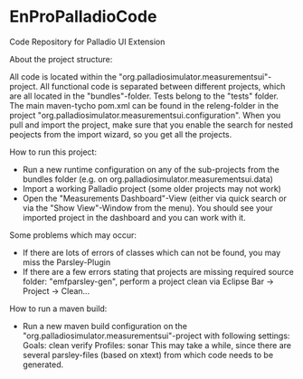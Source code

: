 # EnProPalladioCode
Code Repository for Palladio UI Extension

About the project structure:

All code is located within the "org.palladiosimulator.measurementsui"-project. All functional code is separated between different projects, which are all located in the "bundles"-folder.
Tests belong to the "tests" folder. The main maven-tycho pom.xml can be found in the releng-folder  in the project "org.palladiosimulator.measurementsui.configuration". When you pull and import the project, make sure that you enable the search for nested peojects from the import wizard, so you get all the projects. 

How to run this project: 
- Run a new runtime configuration on any of the sub-projects from the bundles folder (e.g. on org.palladiosimulator.measurementsui.data)
- Import a working Palladio project (some older projects may not work)
- Open the "Measurements Dashboard"-View (either via quick search or via the "Show View"-Window from the menu). You should see your imported project in the dashboard and you can work with it.

Some problems which may occur:
- If there are lots of errors of classes which can not be found, you may miss the Parsley-Plugin
- If there are a few errors stating that projects are missing required source folder: "emfparsley-gen", perform a project clean via Eclipse Bar -> Project -> Clean...




How to run a maven build:
- Run a new maven build configuration on the "org.palladiosimulator.measurementsui"-project with following settings:
Goals: clean verify
Profiles: sonar
 This may take a while, since there are several parsley-files (based on xtext) from which code needs to be generated. 
